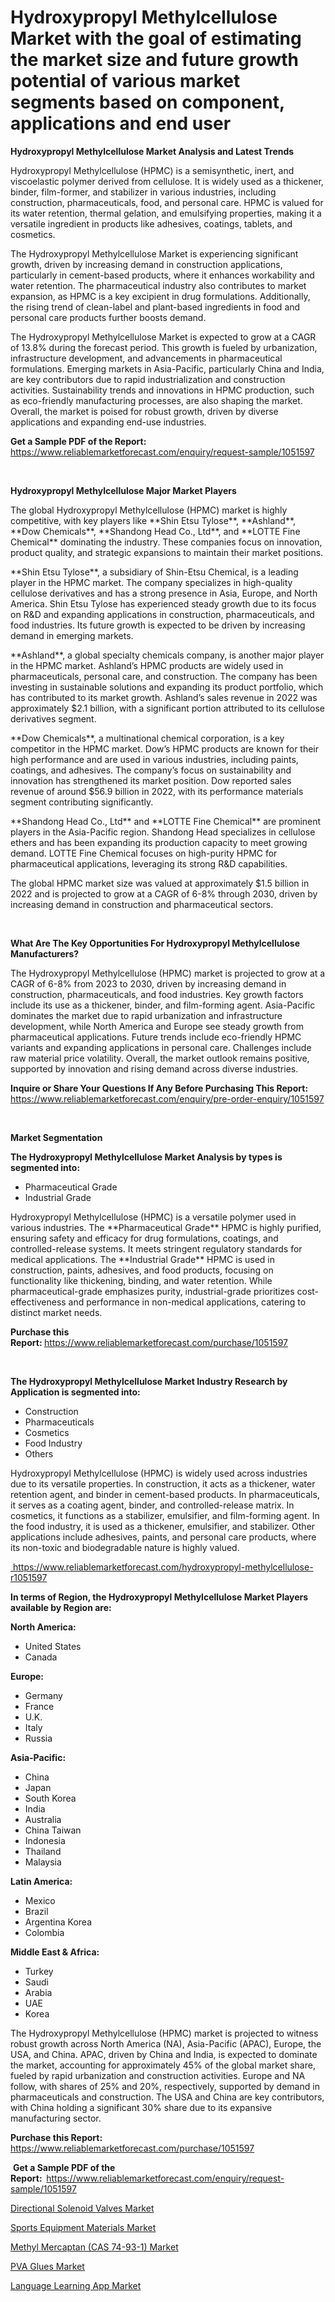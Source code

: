 <p><h1>Hydroxypropyl Methylcellulose Market with the goal of estimating the market size and future growth potential of various market segments based on component, applications and end user</h1></p><p><strong>Hydroxypropyl Methylcellulose Market Analysis and Latest Trends</strong></p>
<p><p>Hydroxypropyl Methylcellulose (HPMC) is a semisynthetic, inert, and viscoelastic polymer derived from cellulose. It is widely used as a thickener, binder, film-former, and stabilizer in various industries, including construction, pharmaceuticals, food, and personal care. HPMC is valued for its water retention, thermal gelation, and emulsifying properties, making it a versatile ingredient in products like adhesives, coatings, tablets, and cosmetics.</p><p>The Hydroxypropyl Methylcellulose Market is experiencing significant growth, driven by increasing demand in construction applications, particularly in cement-based products, where it enhances workability and water retention. The pharmaceutical industry also contributes to market expansion, as HPMC is a key excipient in drug formulations. Additionally, the rising trend of clean-label and plant-based ingredients in food and personal care products further boosts demand.</p><p>The Hydroxypropyl Methylcellulose Market is expected to grow at a CAGR of 13.8% during the forecast period. This growth is fueled by urbanization, infrastructure development, and advancements in pharmaceutical formulations. Emerging markets in Asia-Pacific, particularly China and India, are key contributors due to rapid industrialization and construction activities. Sustainability trends and innovations in HPMC production, such as eco-friendly manufacturing processes, are also shaping the market. Overall, the market is poised for robust growth, driven by diverse applications and expanding end-use industries.</p></p>
<p><strong>Get a Sample PDF of the Report:&nbsp;</strong> <a href="https://www.reliablemarketforecast.com/enquiry/request-sample/1051597?utm_campaign=2267&utm_medium=2&utm_source=Github&utm_content=ia&utm_term=26012025&utm_id=hydroxypropyl-methylcellulose">https://www.reliablemarketforecast.com/enquiry/request-sample/1051597</a></p>
<p>&nbsp;</p>
<p><strong>Hydroxypropyl Methylcellulose Major Market Players</strong></p>
<p><p>The global Hydroxypropyl Methylcellulose (HPMC) market is highly competitive, with key players like **Shin Etsu Tylose**, **Ashland**, **Dow Chemicals**, **Shandong Head Co., Ltd**, and **LOTTE Fine Chemical** dominating the industry. These companies focus on innovation, product quality, and strategic expansions to maintain their market positions.</p><p>**Shin Etsu Tylose**, a subsidiary of Shin-Etsu Chemical, is a leading player in the HPMC market. The company specializes in high-quality cellulose derivatives and has a strong presence in Asia, Europe, and North America. Shin Etsu Tylose has experienced steady growth due to its focus on R&D and expanding applications in construction, pharmaceuticals, and food industries. Its future growth is expected to be driven by increasing demand in emerging markets.</p><p>**Ashland**, a global specialty chemicals company, is another major player in the HPMC market. Ashland’s HPMC products are widely used in pharmaceuticals, personal care, and construction. The company has been investing in sustainable solutions and expanding its product portfolio, which has contributed to its market growth. Ashland’s sales revenue in 2022 was approximately $2.1 billion, with a significant portion attributed to its cellulose derivatives segment.</p><p>**Dow Chemicals**, a multinational chemical corporation, is a key competitor in the HPMC market. Dow’s HPMC products are known for their high performance and are used in various industries, including paints, coatings, and adhesives. The company’s focus on sustainability and innovation has strengthened its market position. Dow reported sales revenue of around $56.9 billion in 2022, with its performance materials segment contributing significantly.</p><p>**Shandong Head Co., Ltd** and **LOTTE Fine Chemical** are prominent players in the Asia-Pacific region. Shandong Head specializes in cellulose ethers and has been expanding its production capacity to meet growing demand. LOTTE Fine Chemical focuses on high-purity HPMC for pharmaceutical applications, leveraging its strong R&D capabilities.</p><p>The global HPMC market size was valued at approximately $1.5 billion in 2022 and is projected to grow at a CAGR of 6-8% through 2030, driven by increasing demand in construction and pharmaceutical sectors.</p></p>
<p>&nbsp;</p>
<p><strong>What Are The Key Opportunities For Hydroxypropyl Methylcellulose Manufacturers?</strong></p>
<p><p>The Hydroxypropyl Methylcellulose (HPMC) market is projected to grow at a CAGR of 6-8% from 2023 to 2030, driven by increasing demand in construction, pharmaceuticals, and food industries. Key growth factors include its use as a thickener, binder, and film-forming agent. Asia-Pacific dominates the market due to rapid urbanization and infrastructure development, while North America and Europe see steady growth from pharmaceutical applications. Future trends include eco-friendly HPMC variants and expanding applications in personal care. Challenges include raw material price volatility. Overall, the market outlook remains positive, supported by innovation and rising demand across diverse industries.</p></p>
<p><strong>Inquire or Share Your Questions If Any Before Purchasing This Report:</strong> <a href="https://www.reliablemarketforecast.com/enquiry/pre-order-enquiry/1051597?utm_campaign=2267&utm_medium=2&utm_source=Github&utm_content=ia&utm_term=26012025&utm_id=hydroxypropyl-methylcellulose">https://www.reliablemarketforecast.com/enquiry/pre-order-enquiry/1051597</a></p>
<p>&nbsp;</p>
<p><strong>Market Segmentation</strong></p>
<p><strong>The Hydroxypropyl Methylcellulose Market Analysis by types is segmented into:</strong></p>
<p><ul><li>Pharmaceutical Grade</li><li>Industrial Grade</li></ul></p>
<p><p>Hydroxypropyl Methylcellulose (HPMC) is a versatile polymer used in various industries. The **Pharmaceutical Grade** HPMC is highly purified, ensuring safety and efficacy for drug formulations, coatings, and controlled-release systems. It meets stringent regulatory standards for medical applications. The **Industrial Grade** HPMC is used in construction, paints, adhesives, and food products, focusing on functionality like thickening, binding, and water retention. While pharmaceutical-grade emphasizes purity, industrial-grade prioritizes cost-effectiveness and performance in non-medical applications, catering to distinct market needs.</p></p>
<p><strong>Purchase this Report:&nbsp;</strong><a href="https://www.reliablemarketforecast.com/purchase/1051597?utm_campaign=2267&utm_medium=2&utm_source=Github&utm_content=ia&utm_term=26012025&utm_id=hydroxypropyl-methylcellulose">https://www.reliablemarketforecast.com/purchase/1051597</a></p>
<p>&nbsp;</p>
<p><strong>The Hydroxypropyl Methylcellulose Market Industry Research by Application is segmented into:</strong></p>
<p><ul><li>Construction</li><li>Pharmaceuticals</li><li>Cosmetics</li><li>Food Industry</li><li>Others</li></ul></p>
<p><p>Hydroxypropyl Methylcellulose (HPMC) is widely used across industries due to its versatile properties. In construction, it acts as a thickener, water retention agent, and binder in cement-based products. In pharmaceuticals, it serves as a coating agent, binder, and controlled-release matrix. In cosmetics, it functions as a stabilizer, emulsifier, and film-forming agent. In the food industry, it is used as a thickener, emulsifier, and stabilizer. Other applications include adhesives, paints, and personal care products, where its non-toxic and biodegradable nature is highly valued.</p></p>
<p><a href="https://www.reliablemarketforecast.com/hydroxypropyl-methylcellulose-r1051597?utm_campaign=2267&utm_medium=2&utm_source=Github&utm_content=ia&utm_term=26012025&utm_id=hydroxypropyl-methylcellulose">&nbsp;https://www.reliablemarketforecast.com/hydroxypropyl-methylcellulose-r1051597</a></p>
<p><strong>In terms of Region, the Hydroxypropyl Methylcellulose Market Players available by Region are:</strong></p>
<p>
    <p> <strong> North America: </strong>
        <ul>
            <li>United States</li>
            <li>Canada</li>
        </ul>
        </p> 
    <p> <strong> Europe: </strong>
        <ul>
            <li>Germany</li>
            <li>France</li>
            <li>U.K.</li>
            <li>Italy</li>
            <li>Russia</li>
        </ul>
        </p> 
    <p> <strong> Asia-Pacific: </strong>
        <ul>
            <li>China</li>
            <li>Japan</li>
            <li>South Korea</li>
            <li>India</li>
            <li>Australia</li>
            <li>China Taiwan</li>
            <li>Indonesia</li>
            <li>Thailand</li>
            <li>Malaysia</li>
        </ul>
        </p> 
    <p> <strong> Latin America: </strong>
        <ul>
            <li>Mexico</li>
            <li>Brazil</li>
            <li>Argentina Korea</li>
            <li>Colombia</li>
        </ul>
        </p> 
    <p> <strong> Middle East & Africa: </strong>
        <ul>
            <li>Turkey</li>
            <li>Saudi</li>
            <li>Arabia</li>
            <li>UAE</li>
            <li>Korea</li>
        </ul>
    </p>
    </p>
<p><p>The Hydroxypropyl Methylcellulose (HPMC) market is projected to witness robust growth across North America (NA), Asia-Pacific (APAC), Europe, the USA, and China. APAC, driven by China and India, is expected to dominate the market, accounting for approximately 45% of the global market share, fueled by rapid urbanization and construction activities. Europe and NA follow, with shares of 25% and 20%, respectively, supported by demand in pharmaceuticals and construction. The USA and China are key contributors, with China holding a significant 30% share due to its expansive manufacturing sector.</p></p>
<p><strong>Purchase this Report: </strong><a href="https://www.reliablemarketforecast.com/purchase/1051597?utm_campaign=2267&utm_medium=2&utm_source=Github&utm_content=ia&utm_term=26012025&utm_id=hydroxypropyl-methylcellulose">https://www.reliablemarketforecast.com/purchase/1051597</a></p>
<p>&nbsp;<strong>Get a Sample PDF of the Report:&nbsp;&nbsp;</strong><a href="https://www.reliablemarketforecast.com/enquiry/request-sample/1051597?utm_campaign=2267&utm_medium=2&utm_source=Github&utm_content=ia&utm_term=26012025&utm_id=hydroxypropyl-methylcellulose">https://www.reliablemarketforecast.com/enquiry/request-sample/1051597</a></p>
<p><strong></strong></p>
<p><p><a href="https://www.linkedin.com/pulse/impact-change-trends-global-directional-solenoid-valves-market-whsdc?utm_campaign=2267&utm_medium=2&utm_source=Github&utm_content=ia&utm_term=26012025&utm_id=hydroxypropyl-methylcellulose">Directional Solenoid Valves Market</a></p><p><a href="https://www.linkedin.com/pulse/sports-equipment-materials-market-soar-85-cagr-from-2025-2032-cvaef?utm_campaign=2267&utm_medium=2&utm_source=Github&utm_content=ia&utm_term=26012025&utm_id=hydroxypropyl-methylcellulose">Sports Equipment Materials Market</a></p><p><a href="https://www.linkedin.com/pulse/influencing-factors-methyl-mercaptan-cas-74-93-1-market-insights-bizzc?utm_campaign=2267&utm_medium=2&utm_source=Github&utm_content=ia&utm_term=26012025&utm_id=hydroxypropyl-methylcellulose">Methyl Mercaptan (CAS 74-93-1) Market</a></p><p><a href="https://www.linkedin.com/pulse/insights-pva-glues-market-2025-2032-growth-segmentation-63-ncynf?utm_campaign=2267&utm_medium=2&utm_source=Github&utm_content=ia&utm_term=26012025&utm_id=hydroxypropyl-methylcellulose">PVA Glues Market</a></p><p><a href="https://www.linkedin.com/pulse/language-learning-app-market-report-expected-cagr-49-examines-vcdhe?utm_campaign=2267&utm_medium=2&utm_source=Github&utm_content=ia&utm_term=26012025&utm_id=hydroxypropyl-methylcellulose">Language Learning App Market</a></p></p>